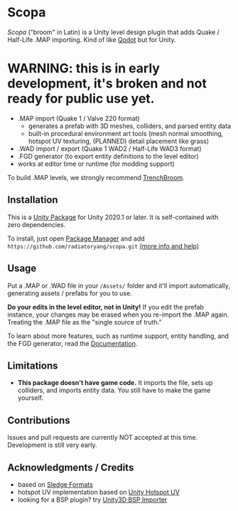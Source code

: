 # Scopa

*Scopa* ("broom" in Latin) is a Unity level design plugin that adds Quake / Half-Life .MAP importing. Kind of like [Qodot](https://github.com/QodotPlugin/qodot-plugin) but for Unity.

# WARNING: this is in early development, it's broken and not ready for public use yet.

- .MAP import (Quake 1 / Valve 220 format)
    - generates a prefab with 3D meshes, colliders, and parsed entity data
    - built-in procedural environment art tools (mesh normal smoothing, hotspot UV texturing, (PLANNED) detail placement like grass)
- .WAD import / export (Quake 1 WAD2 / Half-Life WAD3 format)
- .FGD generator (to export entity definitions to the level editor)
- works at editor time or runtime (for modding support)

To build .MAP levels, we strongly recommend [TrenchBroom](https://github.com/TrenchBroom/TrenchBroom).

## Installation

This is a [Unity Package](https://docs.unity3d.com/Manual/PackagesList.html) for Unity 2020.1 or later. It is self-contained with zero dependencies.

To install, just open [Package Manager](https://docs.unity3d.com/Manual/upm-ui.html) and add `https://github.com/radiatoryang/scopa.git` [(more info and help)](https://docs.unity3d.com/2021.2/Documentation/Manual/upm-ui-giturl.html)

## Usage

Put a .MAP or .WAD file in your `/Assets/` folder and it'll import automatically, generating assets / prefabs for you to use.

**Do your edits in the level editor, not in Unity!** If you edit the prefab instance, your changes may be erased when you re-import the .MAP again. Treating the .MAP file as the "single source of truth." 

To learn about more features, such as runtime support, entity handling, and the FGD generator, read the [Documentation](https://github.com/radiatoryang/scopa/blob/main/Documentation~/Scopa.md).

## Limitations

- **This package doesn't have game code.** It imports the file, sets up colliders, and imports entity data. You still have to make the game yourself.

## Contributions

Issues and pull requests are currently NOT accepted at this time. Development is still very early.

## Acknowledgments / Credits

- based on [Sledge Formats](https://github.com/LogicAndTrick/sledge-formats)
- hotspot UV implementation based on [Unity Hotspot UV](https://github.com/BennyKok/unity-hotspot-uv)
- looking for a BSP plugin? try [Unity3D BSP Importer](https://github.com/wfowler1/Unity3D-BSP-Importer)
